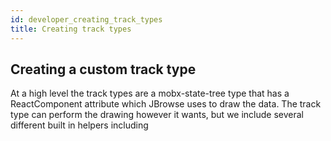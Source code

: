 ```yaml
---
id: developer_creating_track_types
title: Creating track types
---
```


## Creating a custom track type

At a high level the track types are a mobx-state-tree type that has a
ReactComponent attribute which JBrowse uses to draw the data. The track type
can perform the drawing however it wants, but we include several different
built in helpers including
